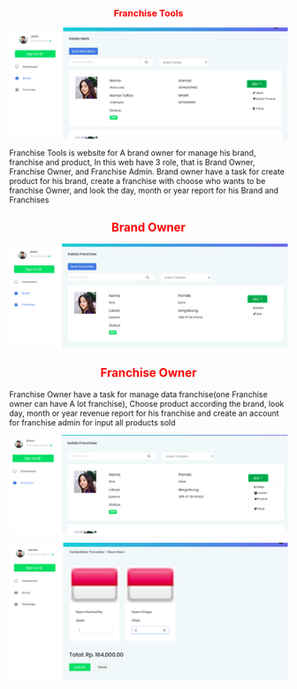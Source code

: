 
<h3 style="color:red;text-align:center">Franchise Tools</h3>
     <p align="center"><img src="https://github.com/RezaNum1/Franchise-tools/blob/master/public/assets/backend/images/brandowner1.png"></p>
<p>
	Franchise Tools is website for A brand owner for manage his brand, franchise and product, In this web have 3 role, that is Brand Owner, Franchise Owner, and Franchise Admin. Brand owner have a task for create product for his brand, create a franchise with choose who wants to be franchise Owner, and look the day, month or year report for his Brand and Franchises</p>
    <h2 style="color:red;text-align:center">Brand Owner</h2>
     <p align="center"><img src="https://github.com/RezaNum1/Franchise-tools/blob/master/public/assets/backend/images/brand2.png"></p>
    <p>
        <h2 style="color:red;text-align:center">Franchise Owner</h2>
    Franchise Owner have a task for manage data franchise(one Franchise owner can have A lot franchise), Choose product according the brand, look day, month or year revenue report for his franchise and create an account for franchise admin for input all products sold
    </p>
     <p align="center"><img src="https://github.com/RezaNum1/Franchise-tools/blob/master/public/assets/backend/images/franchowner.png"></p>
     <p align="center"><img src="https://github.com/RezaNum1/Franchise-tools/blob/master/public/assets/backend/images/franchise_Admin.png"></p>
